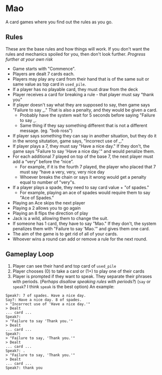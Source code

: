 # Mao
A card games where you find out the rules as you go.

## Rules
These are the base rules and how things will work. If you don't want the rules and mechanics spoiled for you, then don't look further.
*Progress further at your own risk*

- Game starts with "Commence".
- Players are dealt 7 cards each.
- Players may play any card from their hand that is of the same suit or same value as top card in `used_pile`.
- If a player has no playable card, they must draw from the deck
- Player receives a card for breaking a rule - that player must say “thank you”
- If player doesn't say what they are supposed to say, then game says "Failure to say \_." That is also a penalty, and they would be given a card.
  - Probably have the system wait for 5 seconds before saying "Failure to say \_.
  - Same thing if they say something different that is not a different message. (eg. "bob ross")
- If player says something they can say in another situation, but they do it in the wrong situtation, game says, "Incorrect use of \_."
- If player plays a 7, they must say "Have a nice day." If they don't, the game says "Failure to say 'Have a nice day.'" and would penalize them.
- For each additional 7 played on top of the base 7, the next player must add a “very” before the “nice”.
  - For example, if it is the fourth 7 played, the player who placed that 7 must say “have a very, very, very nice day
  - Whoever breaks the chain or says it wrong would get a penalty equal to number of "very"s.
- If a player plays a spade, they need to say card value + "of spades."
  - For example, playing an ace of spades would require them to say "Ace of Spades."
- Playing an Ace skips the next player
- Playing a 2 allows you to go again
- Playing an 8 flips the direction of play
- Jack is a wild, allowing them to change the suit.
- If someone has 1 card, they have to say "Mao." If they don't, the system penalizes them with "Failure to say 'Mao.'" and gives them one card.
- The aim of the game is to get rid of all of your cards.
- Whoever wins a round can add or remove a rule for the next round.

## Gameplay Loop
1. Player can see their hand and top card of `used_pile`
2. Player chooses (0) to take a card or (1+) to play one of their cards
3. Player is prompted if they want to speak. They separate their phrases with periods. (*Perhaps disallow speaking rules with periods?*) (`say` or `speak`? I think `speak` is the best option) An example:
```
Speak?: 7 of spades. Have a nice day.
Say?: Have a nice day. 8 of spades.
> "Incorrect use of 'Have a nice day.'"
> Dealt 
... card ...
Speak?:
> "Failure to say 'Thank you.'"
> Dealt
... card ...
Speak?:
> "Failure to say, 'Thank you.'"
> Dealt 
... card ...
Speak?: .
> "Failure to say, 'Thank you.'"
> Dealt
... card ...
Speak?: thank you
```
  
